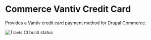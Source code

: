 # Commerce Vantiv Credit Card

Provides a Vantiv credit card payment method for Drupal Commerce.

![Travis CI build status](https://api.travis-ci.org/steveoliver/drupal_commerce_vantiv_creditcard.svg)
